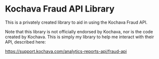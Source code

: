 # Kochava Fraud API Library

This is a privately created library to aid in using the Kochava Fraud API.

Note that this library is not officially endorsed by Kochava, nor is the code created by Kochava. 
This is simply my library to help me interact with their API, described here:

https://support.kochava.com/analytics-reports-api/fraud-api
